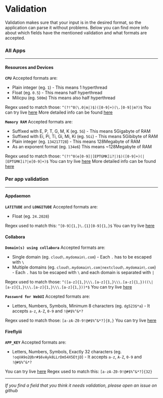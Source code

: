 # Validation

Validation makes sure that your input is in the desired format, so the application can parse it without problems.
Below you can find more info about which fields have the mentioned validation and what formats are accepted.

### All Apps
---

#### Resources and Devices

__`CPU`__
Accepted formats are:

- Plain integer (eg. `1`) - This means 1 hyperthread
- Float (eg. `0.5`) - This means half hyperthread
- Milicpu (eg. `500m`) This means also half hyperthread

Regex used to match those: `^(?!^0(\.0|m|)$)([0-9]+)(\.[0-9]|m?)$`
You can try live [here](https://regex101.com/r/WxComc/1)
More detailed info can be found [here](https://kubernetes.io/docs/concepts/configuration/manage-resources-containers/#meaning-of-cpu)

__`Memory RAM`__
Accepted formats are:

- Suffixed with E, P, T, G, M, K (eg. `5G`) - This means 5Gigabyte of RAM
- Suffixed with Ei, Pi, Ti, Gi, Mi, Ki (eg. `5Gi`) - This means 5Gibibyte of RAM
- Plain integer (eg. `134217728`) - This means 128Megabyte of RAM
- As an exponent format (eg. `134e6`) This means ~128Megabyte of RAM

Regex uesd to match those: `^(?!^0(e[0-9]|[EPTGMK]i?|)$)([0-9]+)(|[EPTGMK]i?|e[0-9]+)$`
You can try live [here](https://regex101.com/r/LyDc6u/1)
More detailed info can be found [here](https://kubernetes.io/docs/concepts/configuration/manage-resources-containers/#meaning-of-memory)


### Per app validation

---

#### Appdaemon

__`LATITUDE`__ and __`LONGITUDE`__
Accepted formats are:

- Float (eg. `24.2028`)

Regex used to match this: `^[0-9]{1,}\.{1}[0-9]{1,}$`
You can try live [here](https://regex101.com/r/xsLGWN/1)


#### Collabora

__`Domain(s) using collabora`__
Accepted formats are:

- Single domain (eg. `cloud\.mydomain\.com`) - Each `.` has to be escaped with `\`
- Multiple domains (eg. `cloud\.mydomain\.com|nextcloud\.mydomain\.com`) - Each `.` has to be escaped with `\` and each domain is separated with `|`

Regex used to match those: `^([a-z]{1,}\\\.[a-z]{1,}\\\.[a-z]{1,})((\|[a-z]{1,}\\\.[a-z]{1,}\\\.[a-z]{1,}))*$`
You can try live [here](https://regex101.com/r/SKQFz7/1)

__`Password for WebUI`__
Accepted formats are:

- Letters, Numbers, Symbols, Minimum 8 characters (eg. `dg523$*a`) - It accepts `a-z`, `A-Z`, `0-9` and `!@#$%^&*?`

Regex used to match those: `[a-zA-Z0-9!@#$%^&*?]{8,}`
You can try live [here](https://regex101.com/r/ef3V88/1)


#### Fireflyiii

__`APP_KEY`__
Accepted formats are:

- Letters, Numbers, Symbols, Exactly 32 characters (eg. `!oqVA9o2@br#$6vAyk8LLrDm54X5EtjD`) - It accepts `a-z`, `A-Z`, `0-9` and `!@#$%^&*?`

You can try live [here](https://regex101.com/r/OR879w/1)
Regex used to match this: `[a-zA-Z0-9!@#$%^&*?]{32}`

---

_If you find a field that you think it needs validation, please open an issue on github_
